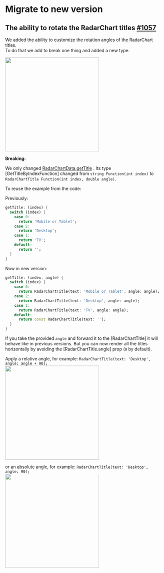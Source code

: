 # Migrate to new version

## The ability to rotate the RadarChart titles [#1057](https://github.com/imaNNeo/fl_chart/issues/1057)

We added the ability to customize the rotation angles of the RadarChart titles.  
To do that we add to break one thing and added a new type.

<img src="https://github.com/imaNNeo/fl_chart/raw/master/repo_files/documentations/migration_guides/0.55.0/attachments/radar_chart_sample_1.gif" width="300" >  

**Breaking:**

We only
changed [RadarChartData.getTitle](https://github.com/imaNNeo/fl_chart/blob/master/repo_files/documentations/radar_chart.md#RadarChartData)
. Its type [GetTitleByIndexFunction] changed from `string Function(int index)`
to `RadarChartTitle Function(int index, double angle)`.

To reuse the example from the code:

Previously:
```dart
getTitle: (index) {
  switch (index) {
    case 0:
      return 'Mobile or Tablet';
    case 2:
      return 'Desktop';
    case 1:
      return 'TV';
    default:
      return '';
  }
}
```

Now in new version:

```dart
getTitle: (index, angle) {
  switch (index) {
    case 0:
      return RadarChartTitle(text: 'Mobile or Tablet', angle: angle);
    case 2:
      return RadarChartTitle(text: 'Desktop', angle: angle);
    case 1:
      return RadarChartTitle(text: 'TV', angle: angle);
    default:
      return const RadarChartTitle(text: '');
  }
}
```

If you take the provided `angle` and forward it to the [RadarChartTitle] it will behave like in previous versions.
But you can now render all the titles horizontally by avoiding the [RadarChartTitle.angle] prop (`0` by default).

Apply a relative angle, for example: `RadarChartTitle(text: 'Desktop', angle: angle + 90);`  
<img src="https://github.com/imaNNeo/fl_chart/raw/master/repo_files/documentations/migration_guides/0.55.0/attachments/radar_chart_sample_2.png" width="300" >

or an absolute angle, for example: `RadarChartTitle(text: 'Desktop', angle: 90);`  
<img src="https://github.com/imaNNeo/fl_chart/raw/master/repo_files/documentations/migration_guides/0.55.0/attachments/radar_chart_sample_3.png" width="300" >